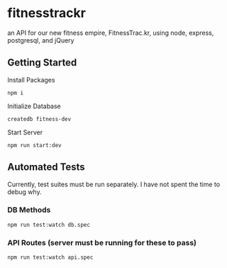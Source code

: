 # fitnesstrackr
an API for our new fitness empire, FitnessTrac.kr, using node, express, postgresql, and jQuery

## Getting Started
Install Packages

    npm i

Initialize Database

    createdb fitness-dev
    
Start Server

    npm run start:dev

## Automated Tests
Currently, test suites must be run separately.  I have not spent the time to debug why.

### DB Methods

    npm run test:watch db.spec

### API Routes (server must be running for these to pass)

    npm run test:watch api.spec

